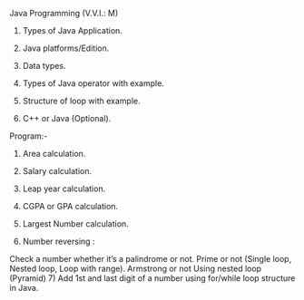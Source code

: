 Java Programming (V.V.I.: M)


1)  Types of Java Application.

2)  Java platforms/Edition.

3)  Data types.

4)  Types of Java operator with example.

5)  Structure of loop with example.

6)  C++ or Java (Optional).

Program:-

1)   Area calculation.

2)   Salary calculation.

3)   Leap year calculation.

4)   CGPA or GPA calculation.

5)   Largest Number calculation.

6)   Number reversing :

Check a number whether it’s a palindrome or not.
Prime or not (Single loop, Nested loop, Loop with range).
Armstrong or not
Using nested loop (Pyramid)
7)   Add 1st and last digit of a number using for/while loop structure in Java.


